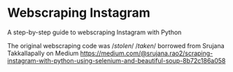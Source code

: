 # Webscraping Instagram

A step-by-step guide to webscraping Instagram with Python

The original webscraping code was /*stolen*/ /*taken*/ borrowed from Srujana Takkallapally on Medium
https://medium.com/@srujana.rao2/scraping-instagram-with-python-using-selenium-and-beautiful-soup-8b72c186a058
